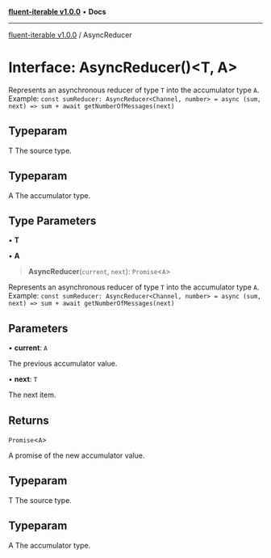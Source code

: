 [**fluent-iterable v1.0.0**](../README.md) • **Docs**

***

[fluent-iterable v1.0.0](../README.md) / AsyncReducer

# Interface: AsyncReducer()\<T, A\>

Represents an asynchronous reducer of type `T` into the accumulator type `A`.<br>
  Example: `const sumReducer: AsyncReducer<Channel, number> = async (sum, next) => sum + await getNumberOfMessages(next)`

## Typeparam

T The source type.

## Typeparam

A The accumulator type.

## Type Parameters

• **T**

• **A**

> **AsyncReducer**(`current`, `next`): `Promise`\<`A`\>

Represents an asynchronous reducer of type `T` into the accumulator type `A`.<br>
  Example: `const sumReducer: AsyncReducer<Channel, number> = async (sum, next) => sum + await getNumberOfMessages(next)`

## Parameters

• **current**: `A`

The previous accumulator value.

• **next**: `T`

The next item.

## Returns

`Promise`\<`A`\>

A promise of the new accumulator value.

## Typeparam

T The source type.

## Typeparam

A The accumulator type.

